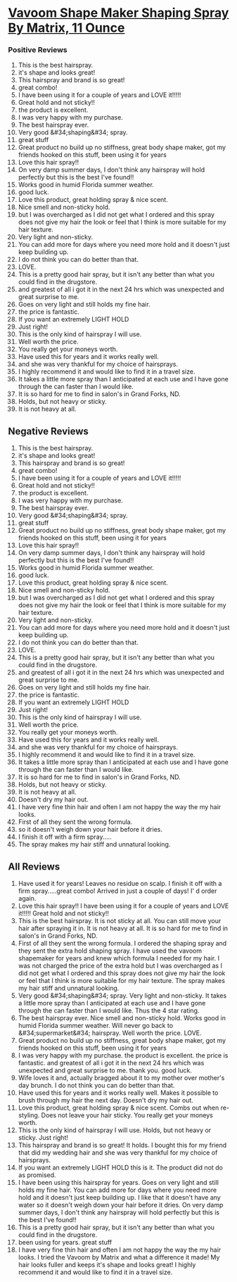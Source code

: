 # [Vavoom Shape Maker Shaping Spray By Matrix, 11 Ounce](https://products.checkmycream.com/products/Vavoom-Shape-Maker-Shaping-Spray-By-Matrix-11-Ounce.html)

### Positive Reviews

<ol>
      <li>This is the best hairspray.</li>
      <li>it&#x27;s shape and looks great!</li>
      <li>This hairspray and brand is so great!</li>
      <li>great combo!  </li>
      <li>I have been using it for a couple of years and LOVE it!!!!!  </li>
      <li>Great hold and not sticky!!</li>
      <li>the product is excellent.</li>
      <li>I was very happy with my purchase.</li>
      <li>The best hairspray ever.  </li>
      <li>Very good &amp;#34;shaping&amp;#34; spray.  </li>
      <li>great stuff</li>
      <li>Great product no build up no stiffness, great body shape maker, got my friends hooked on this stuff, been using it for years</li>
      <li>Love this hair spray!!  </li>
      <li>On very damp summer days, I don&#x27;t think any hairspray will hold perfectly but this is the best I&#x27;ve found!!</li>
      <li>Works good in humid Florida summer weather.  </li>
      <li>good luck.</li>
      <li>Love this product, great holding spray &amp; nice scent.</li>
      <li>Nice smell and non-sticky hold.  </li>
      <li>but I was overcharged as I did not get what I ordered and this spray does not give my hair the look or feel that I think is more suitable  for my hair texture.</li>
      <li>Very light and non-sticky.  </li>
      <li>You can add more for days where you need more hold and it doesn&#x27;t just keep building up.  </li>
      <li>I do not think you can do better than that.</li>
      <li>LOVE.</li>
      <li>This is a pretty good hair spray, but it isn&#x27;t any better than what you could find in the drugstore.</li>
      <li>and greatest of all i got it in the next 24 hrs which was unexpected and great surprise to me.</li>
      <li>Goes on very light and still holds my fine hair.  </li>
      <li>the price is fantastic.  </li>
      <li>If you want an extremely LIGHT HOLD</li>
      <li>Just right!</li>
      <li>This is the only kind of hairspray I will use.  </li>
      <li>Well worth the price.  </li>
      <li>You really get your moneys worth.</li>
      <li>Have used this for years and it works really well.</li>
      <li>and she was very thankful for my choice of hairsprays.</li>
      <li>I highly recommend it and would like to find it in a travel size.</li>
      <li>It takes a little more spray than I anticipated at each use and I have gone through the can faster than I would like.</li>
      <li>It is so hard for me to find in salon&#x27;s in Grand Forks, ND.</li>
      <li>Holds, but not heavy or sticky.  </li>
      <li>It is not heavy at all.</li>
</ol>


<h2>Negative Reviews</h2>
<ol>
<li> This is the best hairspray.</li>
<li> it&#x27;s shape and looks great!</li>
<li> This hairspray and brand is so great!</li>
<li> great combo!  </li>
<li> I have been using it for a couple of years and LOVE it!!!!!  </li>
<li> Great hold and not sticky!!</li>
<li> the product is excellent.</li>
<li> I was very happy with my purchase.</li>
<li> The best hairspray ever.  </li>
<li> Very good &amp;#34;shaping&amp;#34; spray.  </li>
<li> great stuff</li>
<li> Great product no build up no stiffness, great body shape maker, got my friends hooked on this stuff, been using it for years</li>
<li> Love this hair spray!!  </li>
<li> On very damp summer days, I don&#x27;t think any hairspray will hold perfectly but this is the best I&#x27;ve found!!</li>
<li> Works good in humid Florida summer weather.  </li>
<li> good luck.</li>
<li> Love this product, great holding spray &amp; nice scent.</li>
<li> Nice smell and non-sticky hold.  </li>
<li> but I was overcharged as I did not get what I ordered and this spray does not give my hair the look or feel that I think is more suitable  for my hair texture.</li>
<li> Very light and non-sticky.  </li>
<li> You can add more for days where you need more hold and it doesn&#x27;t just keep building up.  </li>
<li> I do not think you can do better than that.</li>
<li> LOVE.</li>
<li> This is a pretty good hair spray, but it isn&#x27;t any better than what you could find in the drugstore.</li>
<li> and greatest of all i got it in the next 24 hrs which was unexpected and great surprise to me.</li>
<li> Goes on very light and still holds my fine hair.  </li>
<li> the price is fantastic.  </li>
<li> If you want an extremely LIGHT HOLD</li>
<li> Just right!</li>
<li> This is the only kind of hairspray I will use.  </li>
<li> Well worth the price.  </li>
<li> You really get your moneys worth.</li>
<li> Have used this for years and it works really well.</li>
<li> and she was very thankful for my choice of hairsprays.</li>
<li> I highly recommend it and would like to find it in a travel size.</li>
<li> It takes a little more spray than I anticipated at each use and I have gone through the can faster than I would like.</li>
<li> It is so hard for me to find in salon&#x27;s in Grand Forks, ND.</li>
<li> Holds, but not heavy or sticky.  </li>
<li> It is not heavy at all.</li>
<li> Doesn&#x27;t dry my hair out.</li>
<li> I have very fine thin hair and often I am not happy the way the my hair looks.</li>
<li> First of all they sent the wrong formula.  </li>
<li> so it doesn&#x27;t weigh down your hair before it dries.  </li>
<li> I finish it off with a firm spray.....</li>
<li> The spray makes my hair stiff and unnatural looking.</li>
</ol>

<h2>All Reviews</h2>

<ol>
    <li> Have used it for years!  Leaves no residue on scalp.  I finish it off with a firm spray.....great combo!  Arrived in just a couple of days!  I&#x27; d order again.</li>
    <li> Love this hair spray!!  I have been using it for a couple of years and LOVE it!!!!!  Great hold and not sticky!!</li>
    <li> This is the best hairspray. It is not sticky at all. You can still move your hair after spraying it in. It is not heavy at all. It is so hard for me to find in salon&#x27;s in Grand Forks, ND.</li>
    <li> First of all they sent the wrong formula.  I ordered the shaping spray and they sent the extra hold shaping spray.  I have used the vavoom shapemaker for years and knew which formula I needed for my hair.  I was not charged the price of the extra hold but I was overcharged as I did not get what I ordered and this spray does not give my hair the look or feel that I think is more suitable  for my hair texture. The spray makes my hair stiff and unnatural looking.</li>
    <li> Very good &amp;#34;shaping&amp;#34; spray.  Very light and non-sticky.  It takes a little more spray than I anticipated at each use and I have gone through the can faster than I would like. Thus the 4 star rating.</li>
    <li> The best hairspray ever.  Nice smell and non-sticky hold.  Works good in humid Florida summer weather.  Will never go back to &amp;#34;supermarket&amp;#34; hairspray.  Well worth the price.  LOVE.</li>
    <li> Great product no build up no stiffness, great body shape maker, got my friends hooked on this stuff, been using it for years</li>
    <li> I was very happy with my purchase. the product is excellent. the price is fantastic.  and greatest of all i got it in the next 24 hrs which was unexpected and great surprise to me. thank you. good luck.</li>
    <li> Wife loves it and, actually bragged about it to my mother over mother&#x27;s day brunch.  I do not think you can do better than that.</li>
    <li> Have used this for years and it works really well. Makes it possible to brush through my hair the next day. Doesn&#x27;t dry my hair out.</li>
    <li> Love this product, great holding spray &amp; nice scent. Combs out when re-styling. Does not leave your hair sticky. You really get your moneys worth.</li>
    <li> This is the only kind of hairspray I will use.  Holds, but not heavy or sticky.  Just right!</li>
    <li> This hairspray and brand is so great! It holds.  I bought this for my friend that did my wedding hair and she was very thankful for my choice of hairsprays.</li>
    <li> If you want an extremely LIGHT HOLD this is it.  The product did not do as promised.</li>
    <li> I have been using this hairspray for years.  Goes on very light and still holds my fine hair.  You can add more for days where you need more hold and it doesn&#x27;t just keep building up.  I like that it doesn&#x27;t have any water so it doesn&#x27;t weigh down your hair before it dries.  On very damp summer days, I don&#x27;t think any hairspray will hold perfectly but this is the best I&#x27;ve found!!</li>
    <li> This is a pretty good hair spray, but it isn&#x27;t any better than what you could find in the drugstore.</li>
    <li> been using for years. great stuff</li>
    <li> I have very fine thin hair and often I am not happy the way the my hair looks. I tried the Vavoom by Matrix and what a difference it made! My hair looks fuller and keeps it&#x27;s shape and looks great! I highly recommend it and would like to find it in a travel size.</li>
</ol>




